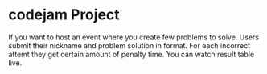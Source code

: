 # codejam Project

If you want to host an event where you create few problems to solve. Users submit their nickname and problem solution in <string> format. For each incorrect attemt they get certain amount of penalty time. You can watch result table live.

